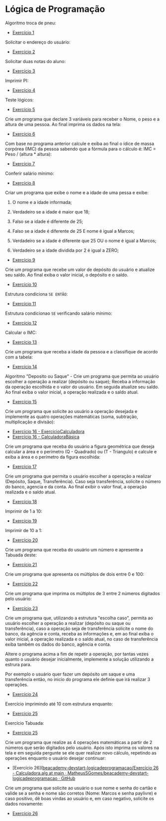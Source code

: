 # Lógica de Programação

Algoritmo troca de pneu:

- [Exercício 1](https://github.com/MatheusSGomes/beacademy-devstart-logicadeprogramacao/blob/main/Exerc%C3%ADcio%201%20-%20Algotirmo%20Troca%20de%20Pneu)

Solicitar o endereço do usuário:

- [Exercício 2](https://github.com/MatheusSGomes/beacademy-devstart-logicadeprogramacao/blob/main/Exerc%C3%ADcio%202.ALG)

Solicitar duas notas do aluno:

- [Exercício 3](https://github.com/MatheusSGomes/beacademy-devstart-logicadeprogramacao/blob/main/Exerc%C3%ADcio%203.ALG)

Imprimir PI:

- [Exercício 4](https://github.com/MatheusSGomes/beacademy-devstart-logicadeprogramacao/blob/main/Exerc%C3%ADcio%204.alg)

Teste lógicos:

- [Exercício 5](https://github.com/MatheusSGomes/beacademy-devstart-logicadeprogramacao/blob/main/Exerc%C3%ADcio%205.ALG)

Crie um programa que declare 3 variáveis para receber o Nome, o peso e a altura de uma pessoa. Ao final imprima os dados na tela:

- [Exercício 6](https://github.com/MatheusSGomes/beacademy-devstart-logicadeprogramacao/blob/main/Exerc%C3%ADcio%206.ALG)

Com base no programa anterior calcule e exiba ao final o ídice de massa corpórea (IMC) da pessoa sabendo que a fórmula para o cálculo é: IMC = Peso / (altura * altura):

- [Exercício 7](https://github.com/MatheusSGomes/beacademy-devstart-logicadeprogramacao/blob/main/Exerc%C3%ADcio%207.ALG)

Conferir salário mínimo:

- [Exercício 8](https://github.com/MatheusSGomes/beacademy-devstart-logicadeprogramacao/blob/main/Exerc%C3%ADcio%208.ALG)

Criar um programa que exibe o nome e a idade de uma pessa e exibe:

1. O nome e a idade informada;

2. Verdadeiro se a idade é maior que 18;

3. Falso se a idade é diferente de 25;

4. Falso se a idade é diferente de 25 E nome é igual a Marcos;

5. Verdadeiro se a idade é diferente que 25 OU o nome é igual a Marcos;

6. Verdadeiro se a idade dividida por 2 é igual a ZERO;
- [Exercício 9](https://github.com/MatheusSGomes/beacademy-devstart-logicadeprogramacao/blob/main/Exerc%C3%ADcio%209.ALG)

Crie um programa que recebe um valor de depósito do usuário e atualize seu saldo. Ao final exiba o valor inicial, o depósito e o saldo.

- [Exercício 10](https://github.com/MatheusSGomes/beacademy-devstart-logicadeprogramacao/blob/main/Exerc%C3%ADcio%2010.ALG)

Estrutura condiciona `SE ENTÃO`:

- [Exercício 11](https://github.com/MatheusSGomes/beacademy-devstart-logicadeprogramacao/blob/main/Exerc%C3%ADcio%2011.ALG)

Estrutura condicionao `SE` verificando salário mínimo:

- [Exercício 12](https://github.com/MatheusSGomes/beacademy-devstart-logicadeprogramacao/blob/main/Exerc%C3%ADcio%2012.ALG)

Calcular o IMC:

- [Exercício 13](https://github.com/MatheusSGomes/beacademy-devstart-logicadeprogramacao/blob/main/Exerc%C3%ADcio%2013.ALG)

Crie um programa que receba a idade da pessoa e a classifique de acordo com a tabela:

- [Exercício 14](https://github.com/MatheusSGomes/beacademy-devstart-logicadeprogramacao/blob/main/Exerc%C3%ADcio%2014.ALG)

Algoritmo "Deposito ou Saque" - Crie um programa que permita ao usuário escolher a operação a realizar (depósito ou saque); Receba a informação da operação escolhida e o valor do usuário. Em seguida atualize seu saldo. Ao final exiba o valor inicial, a operação realizada e o saldo atual.

- [Exercício 15](https://github.com/MatheusSGomes/beacademy-devstart-logicadeprogramacao/blob/main/Exerc%C3%ADcio%2015.ALG)

Crie um programa que solicite ao usuário a operação desejada e implemente as quatro operações matemáticas (soma, subtração, multiplicação e divisão):

- [Exercício 16 - ExercicioCalculadora](https://github.com/MatheusSGomes/beacademy-devstart-logicadeprogramacao/blob/main/Exerc%C3%ADcio%2016%20-%20Calculadora.ALG)
- [Exercício 16 - CalculadoraBásica](https://github.com/MatheusSGomes/beacademy-devstart-logicadeprogramacao/blob/main/Exerc%C3%ADcio%2016.ALG)

Crie um programa que receba do usuário a figura geométrica que deseja calcular a área e o perímetro (Q - Quadrado) ou (T - Triangulo) e calcule e exiba a área e o perímetro da figura escolhida:

- [Exercício 17](https://github.com/MatheusSGomes/beacademy-devstart-logicadeprogramacao/blob/main/Exerc%C3%ADcio%2017%20-%20Calcular%20%C3%A1rea%20e%20per%C3%ADmetro.ALG)

Crie um programa que permita o usuário escolher a operação a realizar (Depósito, Saque, Transferência). Caso seja transferência, solicite o número do banco, agencia e da conta. Ao final exibir o valor final, a operação realizada e o saldo atual.

- [Exercício 18](https://github.com/MatheusSGomes/beacademy-devstart-logicadeprogramacao/blob/main/Exerc%C3%ADcio%2018%20-%20Banco.ALG)

Imprimir de 1 a 10:

- [Exercício 19](https://github.com/MatheusSGomes/beacademy-devstart-logicadeprogramacao/blob/main/Exerc%C3%ADcio%2019.ALG)

Imprimir de 10 a 1:

- [Exercício 20](https://github.com/MatheusSGomes/beacademy-devstart-logicadeprogramacao/blob/main/Exerc%C3%ADcio%2020ALG.alg)

Crie um programa que receba do usuário um número e apresente a Tabuada deste:

- [Exercício 21](https://github.com/MatheusSGomes/beacademy-devstart-logicadeprogramacao/blob/main/Exerc%C3%ADcio%2021%20-%20Tabuada.alg)

Crie um programa que apresenta os múltiplos de dois entre 0 e 100:

- [Exercício 22](https://github.com/MatheusSGomes/beacademy-devstart-logicadeprogramacao/blob/main/Exerc%C3%ADcio%2022%20-%20Multiplos.alg)

Crie um programa que imprima os múltiplos de 3 entre 2 números digitados pelo usuário:

- [Exercício 23](https://github.com/MatheusSGomes/beacademy-devstart-logicadeprogramacao/blob/main/Exerc%C3%ADcio%2023%20-%20Multiplos.alg)

Crie um programa que, utilizando a estrutura "escolha caso", permita ao usuário escolher a operação a realizar (depósito ou saque ou transferência), caso a operação seja de transferência solicite o nome do banco, da agência e conta, receba as informações e, em ao final exiba o valor inicial, a operação realizada e o saldo atual, no caso de transferência exiba também os dados do banco, agência e conta.

Altere o programa acima a fim de repetir a operação, por tantas vezes quanto o usuário desejar inicialmente, implemente a solução utilizando a estrura para.

Por exemplo o usuário quer fazer um depósito um saque e uma transferência então, no inicio do programa ele definie que irá realizar 3 operações.

- [Exercício 24](https://github.com/MatheusSGomes/beacademy-devstart-logicadeprogramacao/blob/main/Exerc%C3%ADcio%2024%20-%20Banco.alg)

Exercício imprimindo até 10 com estrutura enquanto:

- [Exercício 25](https://github.com/MatheusSGomes/beacademy-devstart-logicadeprogramacao/blob/main/Exerc%C3%ADcio%2025.alg)

Exercício Tabuada:

- [Exercício 25](https://github.com/MatheusSGomes/beacademy-devstart-logicadeprogramacao/blob/main/Exerc%C3%ADcio%2025%20-%20Tabuada.alg)

Crie um programa que realize as 4 operações matemáticas a partir de 2 números que serão digitados pelo usuário. Após isto imprima os valores na tela e em seguida pergunte se ele quer realizar novo cálculo, repetindo as operações enquanto o usuário desejar continuar:

- [Exercício 26]([beacademy-devstart-logicadeprogramacao/Exercício 26 - Calculadora.alg at main · MatheusSGomes/beacademy-devstart-logicadeprogramacao · GitHub](https://github.com/MatheusSGomes/beacademy-devstart-logicadeprogramacao/blob/main/Exerc%C3%ADcio%2026%20-%20Calculadora.alg)

Crie um programa que solicite ao usuário o sue nome e senha do cartão e valide se a senha e nome são corretos (Nome: Marcos e senha paylivre) e caso positivo, dê boas vindas ao usuário e, em caso negativo, solicite os dados novamente:

- [Exercício 26](https://github.com/MatheusSGomes/beacademy-devstart-logicadeprogramacao/blob/main/Exerc%C3%ADcio%2026%20-%20Validar%20Cart%C3%A3o.alg)
